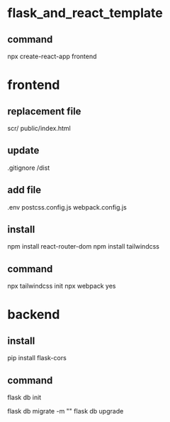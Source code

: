 # flask_and_react_template

## command
npx create-react-app frontend


# frontend
## replacement file
scr/
public/index.html

## update
.gitignore
    /dist

## add file
.env
postcss.config.js
webpack.config.js

## install
npm install react-router-dom
npm install tailwindcss

## command
npx tailwindcss init
npx webpack
    yes


# backend
## install
pip install flask-cors

## command
flask db init

flask db migrate -m ""
flask db upgrade
